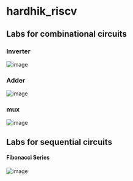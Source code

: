# hardhik_riscv

## Labs for combinational circuits


### Inverter

![image](https://github.com/benedict04/hardhik_riscv/assets/109859485/9aca40b3-54af-4428-ab89-588d1993bdd1)

### Adder

![image](https://github.com/benedict04/hardhik_riscv/assets/109859485/513179a8-9f8e-45c0-895e-7dcda67170ea)

### mux

![image](https://github.com/benedict04/hardhik_riscv/assets/109859485/52c954b2-e19b-4d73-a601-382ab78427d8)

## Labs for sequential circuits

#### Fibonacci  Series 

![image](https://github.com/benedict04/hardhik_riscv/assets/109859485/0afe3a21-63c9-430f-af99-975a1749d704)
